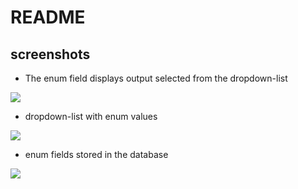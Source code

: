﻿# README


## screenshots

- The enum field displays output selected from the dropdown-list

![](file:///C:\Users\User\Documents\todo-app\todo_1.png)



- dropdown-list with enum values

![](file:///C:\Users\User\Documents\todo-app\todo_2.png)

- enum fields stored in the database

![](file:///C:\Users\User\Documents\todo-app\database.png)




